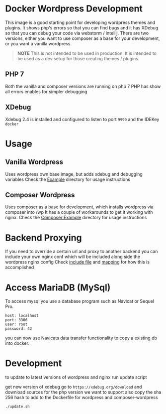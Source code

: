 # Docker Wordpress Development

This image is a good starting point for developing wordpress themes and plugins.
It shows php's errors so that you can find bugs and it has XDebug so that you can debug your code via webstorm / intellij.
There are two versions, either you want to use composer as a base for your development, or you want a vanilla wordpress.

> **NOTE** This is not intended to be used in production. It is intended to be used as a dev setup for those creating themes / plugins.

## PHP 7
Both the vanilla and composer versions are running on php 7
PHP has show all errors enables for simpler debugging

## XDebug
Xdebug 2.4 is installed and configured to listen to port `9999` and the IDEKey `docker`


# Usage

## Vanilla Wordpress
Uses wordpress own base image, but adds xdebug and debugging variables
Check the [Example](example) directory for usage instructions

## Composer Wordpress
Uses composer as a base for development, which installs wordpress via composer into /wp
It has a couple of workarounds to get it working with nginx.
Check the [Composer Example](composer-example) directory for usage instructions

# Backend Proxying
If you need to override a certain url and proxy to another backend you can include your own nginx conf which will be included along side the
wordpress nginx config
Check [include file](example/docker-nginx.conf) and [mapping](example/docker-compose.yml#L41) for how this is accomplished

# Access MariaDB (MySql)
To access mysql you use a database program such as Navicat or Sequel Pro.
```
host: localhost
port: 3306
user: root
password: 42
```
you can now use Navicats data transfer functionality to copy a existing db into docker.

# Development
to update to latest versions of wordpress and nginx run update script

get new version of xdebug
go to `https://xdebug.org/download` and download sources for the php version we want to support
also copy the sha 256 hash to add to the Dockerfile for wordpress and composer-wordpress

```
./update.sh

```


